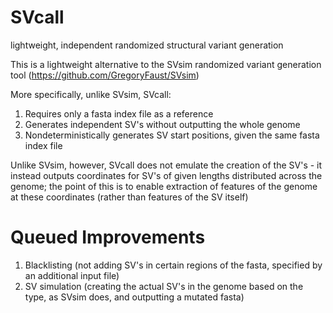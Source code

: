 # SVcall
lightweight, independent randomized structural variant generation

This is a lightweight alternative to the SVsim randomized variant generation tool (https://github.com/GregoryFaust/SVsim)

More specifically, unlike SVsim, SVcall:

1. Requires only a fasta index file as a reference
2. Generates independent SV's without outputting the whole genome
3. Nondeterministically generates SV start positions, given the same fasta index file

Unlike SVsim, however, SVcall does not emulate the creation of the SV's - it instead outputs coordinates for SV's of given 
lengths distributed across the genome; the point of this is to enable extraction of features of the genome at these coordinates
(rather than features of the SV itself)

# Queued Improvements
1. Blacklisting (not adding SV's in certain regions of the fasta, specified by an additional input file) 
2. SV simulation (creating the actual SV's in the genome based on the type, as SVsim does, and outputting a mutated fasta)
